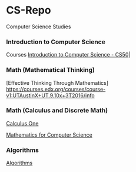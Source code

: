 # CS-Repo
Computer Science Studies

### Introduction to Computer Science

Courses 
[Introduction to Computer Science - CS50](https://www.edx.org/course/introduction-computer-science-harvardx-cs50x#!)|


### Math (Mathematical Thinking)
[Effective Thinking Through Mathematics] https://courses.edx.org/courses/course-v1:UTAustinX+UT.9.10x+3T2016/info


### Math (Calculus and Discrete Math)
[Calculus One](https://pt.khanacademy.org/math/differential-calculus)

[Mathematics for Computer Science](https://ocw.mit.edu/courses/electrical-engineering-and-computer-science/6-042j-mathematics-for-computer-science-spring-2015/index.htm)

### Algorithms
[Algorithms](https://pt.khanacademy.org/computing/computer-science/algorithms)
